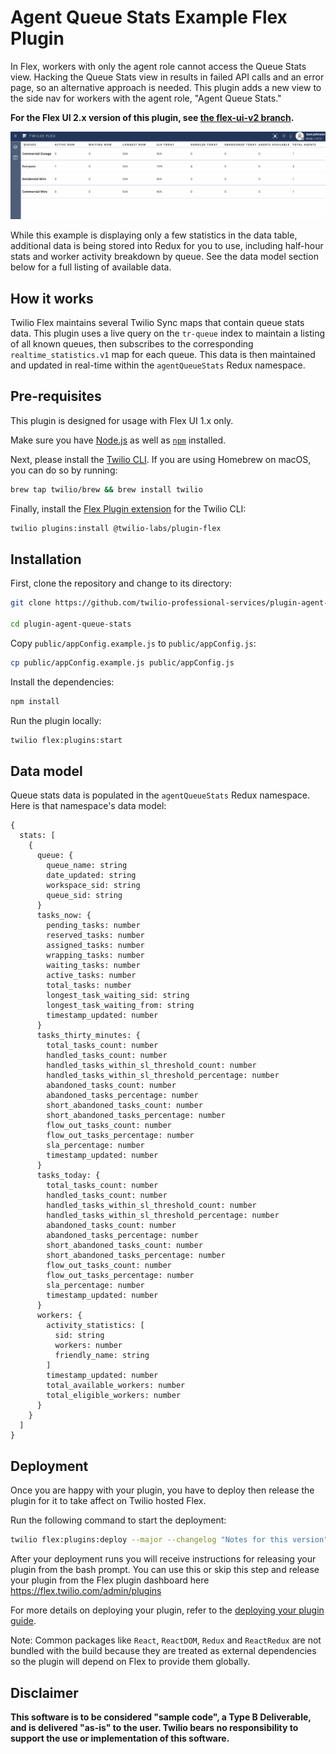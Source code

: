 # Agent Queue Stats Example Flex Plugin

In Flex, workers with only the agent role cannot access the Queue Stats view. Hacking the Queue Stats view in results in failed API calls and an error page, so an alternative approach is needed. This plugin adds a new view to the side nav for workers with the agent role, "Agent Queue Stats."

**For the Flex UI 2.x version of this plugin, see [the flex-ui-v2 branch](https://github.com/twilio-professional-services/plugin-agent-queue-stats/tree/flex-ui-v2).**

![Agent teams complex view demo](resources/stats.gif)

While this example is displaying only a few statistics in the data table, additional data is being stored into Redux for you to use, including half-hour stats and worker activity breakdown by queue. See the data model section below for a full listing of available data.

## How it works

Twilio Flex maintains several Twilio Sync maps that contain queue stats data. This plugin uses a live query on the `tr-queue` index to maintain a listing of all known queues, then subscribes to the corresponding `realtime_statistics.v1` map for each queue. This data is then maintained and updated in real-time within the `agentQueueStats` Redux namespace.

## Pre-requisites

This plugin is designed for usage with Flex UI 1.x only.

Make sure you have [Node.js](https://nodejs.org) as well as [`npm`](https://npmjs.com) installed.

Next, please install the [Twilio CLI](https://www.twilio.com/docs/twilio-cli/quickstart). If you are using Homebrew on macOS, you can do so by running:

```bash
brew tap twilio/brew && brew install twilio
```

Finally, install the [Flex Plugin extension](https://www.twilio.com/docs/flex/developer/plugins/cli/install) for the Twilio CLI:

```bash
twilio plugins:install @twilio-labs/plugin-flex
```

## Installation

First, clone the repository and change to its directory:

```bash
git clone https://github.com/twilio-professional-services/plugin-agent-queue-stats.git

cd plugin-agent-queue-stats
```

Copy `public/appConfig.example.js` to `public/appConfig.js`:

```bash
cp public/appConfig.example.js public/appConfig.js
```

Install the dependencies:

```bash
npm install
```

Run the plugin locally:

```bash
twilio flex:plugins:start
```

## Data model

Queue stats data is populated in the `agentQueueStats` Redux namespace. Here is that namespace's data model:

```
{
  stats: [
    {
      queue: {
        queue_name: string
        date_updated: string
        workspace_sid: string
        queue_sid: string
      }
      tasks_now: {
        pending_tasks: number
        reserved_tasks: number
        assigned_tasks: number
        wrapping_tasks: number
        waiting_tasks: number
        active_tasks: number
        total_tasks: number
        longest_task_waiting_sid: string
        longest_task_waiting_from: string
        timestamp_updated: number
      }
      tasks_thirty_minutes: {
        total_tasks_count: number
        handled_tasks_count: number
        handled_tasks_within_sl_threshold_count: number
        handled_tasks_within_sl_threshold_percentage: number
        abandoned_tasks_count: number
        abandoned_tasks_percentage: number
        short_abandoned_tasks_count: number
        short_abandoned_tasks_percentage: number
        flow_out_tasks_count: number
        flow_out_tasks_percentage: number
        sla_percentage: number
        timestamp_updated: number
      }
      tasks_today: {
        total_tasks_count: number
        handled_tasks_count: number
        handled_tasks_within_sl_threshold_count: number
        handled_tasks_within_sl_threshold_percentage: number
        abandoned_tasks_count: number
        abandoned_tasks_percentage: number
        short_abandoned_tasks_count: number
        short_abandoned_tasks_percentage: number
        flow_out_tasks_count: number
        flow_out_tasks_percentage: number
        sla_percentage: number
        timestamp_updated: number
      }
      workers: {
        activity_statistics: [
          sid: string
          workers: number
          friendly_name: string
        ]
        timestamp_updated: number
        total_available_workers: number
        total_eligible_workers: number
      }
    }
  ]
}
```

## Deployment

Once you are happy with your plugin, you have to deploy then release the plugin for it to take affect on Twilio hosted Flex.

Run the following command to start the deployment:

```bash
twilio flex:plugins:deploy --major --changelog "Notes for this version" --description "Functionality of the plugin"
```

After your deployment runs you will receive instructions for releasing your plugin from the bash prompt. You can use this or skip this step and release your plugin from the Flex plugin dashboard here https://flex.twilio.com/admin/plugins

For more details on deploying your plugin, refer to the [deploying your plugin guide](https://www.twilio.com/docs/flex/plugins#deploying-your-plugin).

Note: Common packages like `React`, `ReactDOM`, `Redux` and `ReactRedux` are not bundled with the build because they are treated as external dependencies so the plugin will depend on Flex to provide them globally.

## Disclaimer

**This software is to be considered "sample code", a Type B Deliverable, and is delivered "as-is" to the user. Twilio bears no responsibility to support the use or implementation of this software.**
